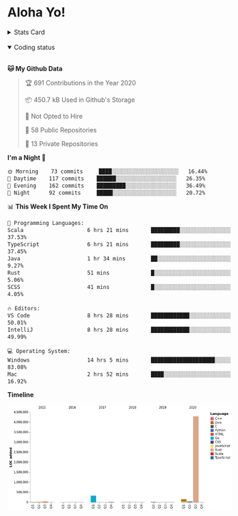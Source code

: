 # Aloha Yo!

<details>
<summary>Stats Card</summary>
 
[![Anurag's github stats](https://github-readme-stats.vercel.app/api?username=GarfieldZHU&show_icons=true&theme=tokyonight)](https://github.com/anuraghazra/github-readme-stats)
 
</details>

<br/>

<details open>

<summary>Coding status</summary>

<br/>

<!--START_SECTION:waka-->
**🐱 My Github Data** 

> 🏆 691 Contributions in the Year 2020
 > 
> 📦 450.7 kB Used in Github's Storage 
 > 
> 🚫 Not Opted to Hire
 > 
> 📜 58 Public Repositories
 > 
> 🔑 13 Private Repositories 

**I'm a Night 🦉** 

```text
🌞 Morning    73 commits     ████░░░░░░░░░░░░░░░░░░░░░   16.44% 
🌆 Daytime    117 commits    ██████░░░░░░░░░░░░░░░░░░░   26.35% 
🌃 Evening    162 commits    █████████░░░░░░░░░░░░░░░░   36.49% 
🌙 Night      92 commits     █████░░░░░░░░░░░░░░░░░░░░   20.72%

```


📊 **This Week I Spent My Time On** 

```text
💬 Programming Languages: 
Scala                    6 hrs 21 mins       █████████░░░░░░░░░░░░░░░░   37.53% 
TypeScript               6 hrs 21 mins       █████████░░░░░░░░░░░░░░░░   37.45% 
Java                     1 hr 34 mins        ██░░░░░░░░░░░░░░░░░░░░░░░   9.27% 
Rust                     51 mins             █░░░░░░░░░░░░░░░░░░░░░░░░   5.06% 
SCSS                     41 mins             █░░░░░░░░░░░░░░░░░░░░░░░░   4.05%

🔥 Editors: 
VS Code                  8 hrs 28 mins       ████████████░░░░░░░░░░░░░   50.01% 
IntelliJ                 8 hrs 28 mins       ████████████░░░░░░░░░░░░░   49.99%

💻 Operating System: 
Windows                  14 hrs 5 mins       ████████████████████░░░░░   83.08% 
Mac                      2 hrs 52 mins       ████░░░░░░░░░░░░░░░░░░░░░   16.92%

```

**Timeline**

![Chart not found](https://github.com/GarfieldZHU/GarfieldZHU/blob/master/charts/bar_graph.png) 


<!--END_SECTION:waka-->

</details>
